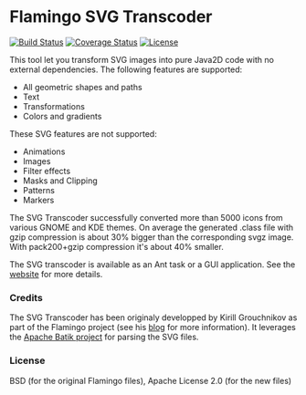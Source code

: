 Flamingo SVG Transcoder
=======================

[![Build Status](https://secure.travis-ci.org/ebourg/flamingo-svg-transcoder.svg)](http://travis-ci.org/ebourg/flamingo-svg-transcoder)
[![Coverage Status](https://coveralls.io/repos/github/ebourg/flamingo-svg-transcoder/badge.svg?branch=master)](https://coveralls.io/github/ebourg/flamingo-svg-transcoder?branch=master)
[![License](https://img.shields.io/badge/license-BSD/Apache--2.0-blue.svg)](http://www.apache.org/licenses/LICENSE-2.0)

This tool let you transform SVG images into pure Java2D code with no external dependencies.
The following features are supported:

 * All geometric shapes and paths
 * Text
 * Transformations
 * Colors and gradients

These SVG features are not supported:

 * Animations
 * Images
 * Filter effects
 * Masks and Clipping
 * Patterns
 * Markers

The SVG Transcoder successfully converted more than 5000 icons from various GNOME and KDE themes.
On average the generated .class file with gzip compression is about 30% bigger than the corresponding
svgz image. With pack200+gzip compression it's about 40% smaller.

The SVG transcoder is available as an Ant task or a GUI application. See the [website](http://ebourg.github.io/flamingo-svg-transcoder/)
for more details.


### Credits

The SVG Transcoder has been originaly developped by Kirill Grouchnikov as part of the Flamingo project
(see his [blog](http://weblogs.java.net/blog/kirillcool/archive/2006/10/svg_and_java_ui_3.html?force=524)
for more information). It leverages the [Apache Batik project](http://xmlgraphics.apache.org/batik/)
for parsing the SVG files.


### License

BSD (for the original Flamingo files), Apache License 2.0 (for the new files)
